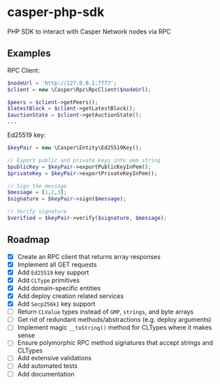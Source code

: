 # casper-php-sdk
PHP SDK to interact with Casper Network nodes via RPC

## Examples
RPC Client:

```php
$nodeUrl = 'http://127.0.0.1:7777';
$client = new \Casper\Rpc\RpcClient($nodeUrl);

$peers = $client->getPeers();
$latestBlock = $client->getLatestBlock();
$auctionState = $client->getAuctionState();
...
```

Ed25519 key:
```php
$keyPair = new \Casper\Entity\Ed25519Key();

// Export public and private keys into pem string
$publicKey = $keyPair->exportPublicKeyInPem();
$privateKey = $keyPair->exportPrivateKeyInPem();

// Sign the message
$message = [1,2,3];
$signature = $keyPair->sign($message);

// Verify signature
$verified = $keyPair->verify($signature, $message);
```

## Roadmap
- [x] Create an RPC client that returns array responses
- [x] Implement all GET requests
- [x] Add `Ed25519` key support
- [x] Add `CLType` primitives
- [x] Add domain-specific entities
- [x] Add deploy creation related services
- [x] Add `Secp256k1` key support
- [ ] Return `CLValue` types instead of `GMP`, `strings`, and byte arrays
- [ ] Get rid of redundant methods/abstractions (e.g. deploy arguments)
- [ ] Implement magic `__toString()` method for CLTypes where it makes sense
- [ ] Ensure polymorphic RPC method signatures that accept strings and CLTypes
- [ ] Add extensive validations
- [ ] Add automated tests
- [ ] Add documentation
